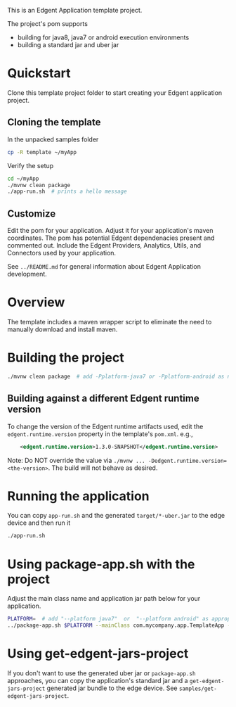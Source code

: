 This is an Edgent Application template project.

The project's pom supports

- building for java8, java7 or android execution environments
- building a standard jar and uber jar

# Quickstart

Clone this template project folder to start creating your
Edgent application project.

## Cloning the template

In the unpacked samples folder

```sh
cp -R template ~/myApp
```

Verify the setup

```sh
cd ~/myApp
./mvnw clean package
./app-run.sh  # prints a hello message
```

## Customize

Edit the pom for your application.  Adjust it for your application's maven coordinates.
The pom has potential Edgent dependenacies present and commented out.
Include the Edgent Providers, Analytics, Utils, and Connectors used by your application.

See `../README.md` for general information about Edgent Application development.

# Overview

The template includes a maven wrapper script to eliminate the need to
manually download and install maven.

# Building the project
```sh
./mvnw clean package  # add -Pplatform-java7 or -Pplatform-android as needed
```

## Building against a different Edgent runtime version

To change the version of the Edgent runtime artifacts used,
edit the `edgent.runtime.version` property in the template's
`pom.xml`. e.g.,
```xml
    <edgent.runtime.version>1.3.0-SNAPSHOT</edgent.runtime.version>
```

Note: Do NOT override the value via
`./mvnw ... -Dedgent.runtime.version=<the-version>`.
The build will not behave as desired.

# Running the application

You can copy `app-run.sh` and the generated `target/*-uber.jar` to the 
edge device and then run it
```sh
./app-run.sh
```

# Using package-app.sh with the project

Adjust the main class name and application jar path below for your application.
```sh
PLATFORM=  # add "--platform java7"  or  "--platform android" as appropriate
../package-app.sh $PLATFORM --mainClass com.mycompany.app.TemplateApp --appjar target/my-app-1.0-SNAPSHOT.jar
```

# Using get-edgent-jars-project

If you don't want to use the generated uber jar or `package-app.sh`
approaches, you can copy the application's standard jar and a
`get-edgent-jars-project` generated jar bundle to the edge device.
See `samples/get-edgent-jars-project`.
